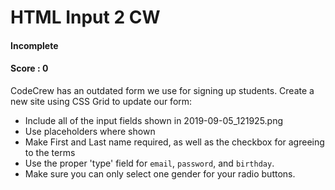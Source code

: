 # HTML Input 2 CW
#### Incomplete
#### Score : 0
CodeCrew has an outdated form we use for signing up students. Create a new site using CSS Grid to update our form:

* Include all of the input fields shown in 2019-09-05_121925.png
* Use placeholders where shown
* Make First and Last name required, as well as the checkbox for agreeing to the terms
* Use the proper 'type' field for ```email```, ```password```, and ```birthday```.
* Make sure you can only select one gender for your radio buttons.
